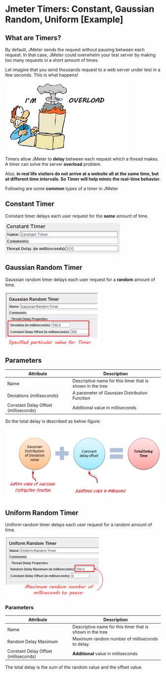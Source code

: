 # Jmeter Timers: Constant, Gaussian Random, Uniform [Example]

## What are Timers?

By default, JMeter sends the request without pausing between each request. In that case, JMeter could overwhelm your test server by making too many requests in a short amount of times.

Let imagine that you send thousands request to a web server under test in a few seconds. This is what happens!

![alt text](TimersImages/image.png)

Timers allow JMeter to **delay** between each request which a thread makes. A timer can solve the server **overload** problem.

Also, **in real life visitors do not arrive at a website all at the same time, but at different time intervals. So Timer will help mimic the real-time behavior.**

Following are some **common** types of a timer in JMeter

## Constant Timer

Constant timer delays each user request for the **same** amount of time.

![alt text](TimersImages/image2.png)

## Gaussian Random Timer

Gaussian random timer delays each user request for a **random** amount of time.

![alt text](TimersImages/image3.png)

## Parameters
| Attribute                      | Description                                           |
|--------------------------------|-------------------------------------------------------|
| Name                           | Descriptive name for this timer that is shown in the tree |
| Deviations (milliseconds)      | A parameter of Gaussian Distribution Function         |
| Constant Delay Offset (milliseconds) | Additional value in milliseconds                    |

So the total delay is described as below figure:

![alt text](TimersImages/image4.png)

## Uniform Random Timer

Uniform random timer delays each user request for a random amount of time.

![alt text](TimersImages/image5.png)

### Parameters
| Attribute                      | Description                                           |
|--------------------------------|-------------------------------------------------------|
| Name                           | Descriptive name for this timer that is shown in the tree |
| Random Delay Maximum           | Maximum random number of milliseconds to delay.       |
| Constant Delay Offset (milliseconds) | **Additional** value in milliseconds                    |

The total delay is the sum of the random value and the offset value.
